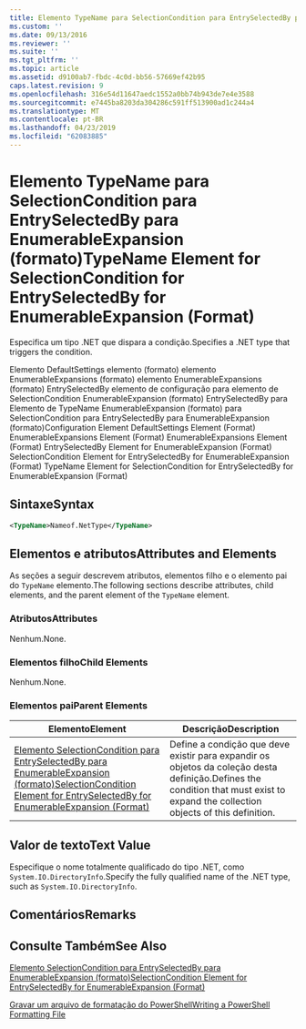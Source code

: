 ```yaml
---
title: Elemento TypeName para SelectionCondition para EntrySelectedBy para EnumerableExpansion (formato) | Microsoft Docs
ms.custom: ''
ms.date: 09/13/2016
ms.reviewer: ''
ms.suite: ''
ms.tgt_pltfrm: ''
ms.topic: article
ms.assetid: d9100ab7-fbdc-4c0d-bb56-57669ef42b95
caps.latest.revision: 9
ms.openlocfilehash: 316e54d11647aedc1552a0bb74b943de7e4e3588
ms.sourcegitcommit: e7445ba8203da304286c591ff513900ad1c244a4
ms.translationtype: MT
ms.contentlocale: pt-BR
ms.lasthandoff: 04/23/2019
ms.locfileid: "62083885"
---
```

# <a name="typename-element-for-selectioncondition-for-entryselectedby-for-enumerableexpansion-format"></a><span data-ttu-id="0dbcf-102">Elemento TypeName para SelectionCondition para EntrySelectedBy para EnumerableExpansion (formato)</span><span class="sxs-lookup"><span data-stu-id="0dbcf-102">TypeName Element for SelectionCondition for EntrySelectedBy for EnumerableExpansion (Format)</span></span>

<span data-ttu-id="0dbcf-103">Especifica um tipo .NET que dispara a condição.</span><span class="sxs-lookup"><span data-stu-id="0dbcf-103">Specifies a .NET type that triggers the condition.</span></span>

<span data-ttu-id="0dbcf-104">Elemento DefaultSettings elemento (formato) elemento EnumerableExpansions (formato) elemento EnumerableExpansions (formato) EntrySelectedBy elemento de configuração para elemento de SelectionCondition EnumerableExpansion (formato) EntrySelectedBy para Elemento de TypeName EnumerableExpansion (formato) para SelectionCondition para EntrySelectedBy para EnumerableExpansion (formato)</span><span class="sxs-lookup"><span data-stu-id="0dbcf-104">Configuration Element DefaultSettings Element (Format) EnumerableExpansions Element (Format) EnumerableExpansions Element (Format) EntrySelectedBy Element for EnumerableExpansion (Format) SelectionCondition Element for EntrySelectedBy for EnumerableExpansion (Format) TypeName Element for SelectionCondition for EntrySelectedBy for EnumerableExpansion (Format)</span></span>

## <a name="syntax"></a><span data-ttu-id="0dbcf-105">Sintaxe</span><span class="sxs-lookup"><span data-stu-id="0dbcf-105">Syntax</span></span>

```xml
<TypeName>Nameof.NetType</TypeName>
```

## <a name="attributes-and-elements"></a><span data-ttu-id="0dbcf-106">Elementos e atributos</span><span class="sxs-lookup"><span data-stu-id="0dbcf-106">Attributes and Elements</span></span>

<span data-ttu-id="0dbcf-107">As seções a seguir descrevem atributos, elementos filho e o elemento pai do `TypeName` elemento.</span><span class="sxs-lookup"><span data-stu-id="0dbcf-107">The following sections describe attributes, child elements, and the parent element of the `TypeName` element.</span></span>

### <a name="attributes"></a><span data-ttu-id="0dbcf-108">Atributos</span><span class="sxs-lookup"><span data-stu-id="0dbcf-108">Attributes</span></span>

<span data-ttu-id="0dbcf-109">Nenhum.</span><span class="sxs-lookup"><span data-stu-id="0dbcf-109">None.</span></span>

### <a name="child-elements"></a><span data-ttu-id="0dbcf-110">Elementos filho</span><span class="sxs-lookup"><span data-stu-id="0dbcf-110">Child Elements</span></span>

<span data-ttu-id="0dbcf-111">Nenhum.</span><span class="sxs-lookup"><span data-stu-id="0dbcf-111">None.</span></span>

### <a name="parent-elements"></a><span data-ttu-id="0dbcf-112">Elementos pai</span><span class="sxs-lookup"><span data-stu-id="0dbcf-112">Parent Elements</span></span>

|<span data-ttu-id="0dbcf-113">Elemento</span><span class="sxs-lookup"><span data-stu-id="0dbcf-113">Element</span></span>|<span data-ttu-id="0dbcf-114">Descrição</span><span class="sxs-lookup"><span data-stu-id="0dbcf-114">Description</span></span>|
|-------------|-----------------|
|[<span data-ttu-id="0dbcf-115">Elemento SelectionCondition para EntrySelectedBy para EnumerableExpansion (formato)</span><span class="sxs-lookup"><span data-stu-id="0dbcf-115">SelectionCondition Element for EntrySelectedBy for EnumerableExpansion (Format)</span></span>](./selectioncondition-element-for-entryselectedby-for-enumerableexpansion-format.md)|<span data-ttu-id="0dbcf-116">Define a condição que deve existir para expandir os objetos da coleção desta definição.</span><span class="sxs-lookup"><span data-stu-id="0dbcf-116">Defines the condition that must exist to expand the collection objects of this definition.</span></span>|

## <a name="text-value"></a><span data-ttu-id="0dbcf-117">Valor de texto</span><span class="sxs-lookup"><span data-stu-id="0dbcf-117">Text Value</span></span>

<span data-ttu-id="0dbcf-118">Especifique o nome totalmente qualificado do tipo .NET, como `System.IO.DirectoryInfo`.</span><span class="sxs-lookup"><span data-stu-id="0dbcf-118">Specify the fully qualified name of the .NET type, such as `System.IO.DirectoryInfo`.</span></span>

## <a name="remarks"></a><span data-ttu-id="0dbcf-119">Comentários</span><span class="sxs-lookup"><span data-stu-id="0dbcf-119">Remarks</span></span>

## <a name="see-also"></a><span data-ttu-id="0dbcf-120">Consulte Também</span><span class="sxs-lookup"><span data-stu-id="0dbcf-120">See Also</span></span>

[<span data-ttu-id="0dbcf-121">Elemento SelectionCondition para EntrySelectedBy para EnumerableExpansion (formato)</span><span class="sxs-lookup"><span data-stu-id="0dbcf-121">SelectionCondition Element for EntrySelectedBy for EnumerableExpansion (Format)</span></span>](./selectioncondition-element-for-entryselectedby-for-enumerableexpansion-format.md)

[<span data-ttu-id="0dbcf-122">Gravar um arquivo de formatação do PowerShell</span><span class="sxs-lookup"><span data-stu-id="0dbcf-122">Writing a PowerShell Formatting File</span></span>](./writing-a-powershell-formatting-file.md)
